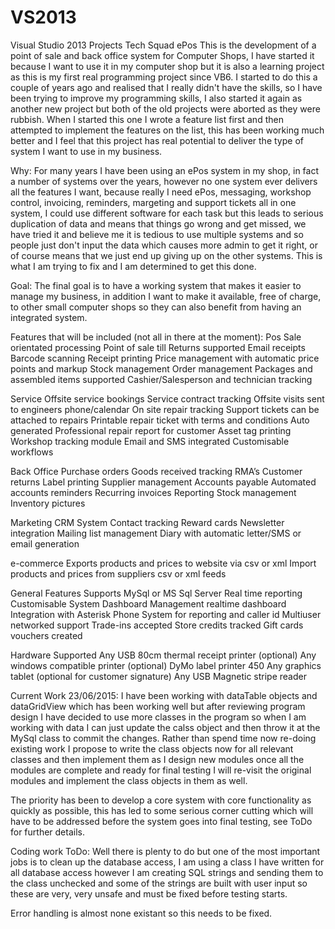 # VS2013
Visual Studio 2013 Projects
Tech Squad ePos
This is the development of a point of sale and back office system for Computer Shops, I have started it because 
I want to use it in my computer shop but it is also a learning project as this is my first real programming project 
since VB6. I started to do this a couple of years ago and realised that I really didn't have the skills, so I have 
been trying to improve my programming skills, I also started it again as another new project but both of the old 
projects were aborted as they were rubbish. When I started this one I wrote a feature list first and then attempted 
to implement the features on the list, this has been working much better and I feel that this project has real potential 
to deliver the type of system I want to use in my business.

Why:
For many years I have been using an ePos system in my shop, in fact a number of systems over the years, however no one 
system ever delivers all the features I want, because really I need ePos, messaging, workshop control, invoicing, reminders,
margeting and support tickets all in one system, I could use different software for each task but this leads to serious 
duplication of data and means that things go wrong and get missed, we have tried it and believe me it is tedious to use 
multiple systems and so people just don't input the data which causes more admin to get it right, or of course means that 
we just end up giving up on the other systems. This is what I am trying to fix and I am determined to get this done.

Goal:
The final goal is to have a working system that makes it easier to manage my business, in addition I want to make it 
available, free of charge, to other small computer shops so they can also benefit from having an integrated system.

Features that will be included (not all in there at the moment):
Pos
Sale orientated processing
Point of sale till
Returns supported
Email receipts
Barcode scanning
Receipt printing
Price management with automatic price points and markup
Stock management
Order management
Packages and assembled items supported
Cashier/Salesperson and technician tracking

Service
Offsite service bookings
Service contract tracking
Offsite visits sent to engineers phone/calendar
On site repair tracking
Support tickets can be attached to repairs
Printable repair ticket with terms and conditions
Auto generated Professional repair report for customer
Asset tag printing
Workshop tracking module
Email and SMS integrated
Customisable workflows

Back Office
Purchase orders
Goods received tracking
RMA’s
Customer returns
Label printing
Supplier management
Accounts payable 
Automated accounts reminders
Recurring invoices
Reporting
Stock management
Inventory pictures

Marketing
CRM System
Contact tracking
Reward cards
Newsletter integration
Mailing list management
Diary with automatic letter/SMS or email generation

e-commerce
Exports products and prices to website via csv or xml
Import products and prices from suppliers csv or xml feeds

General Features
Supports MySql or MS Sql Server
Real time reporting
Customisable System Dashboard 
Management realtime dashboard
Integration with Asterisk Phone System for reporting and caller id
Multiuser networked support
Trade-ins accepted
Store credits tracked
Gift cards vouchers created

Hardware Supported
Any USB 80cm thermal receipt printer (optional)
Any windows compatible printer (optional)
DyMo label printer 450
Any graphics tablet (optional for customer signature)
Any USB Magnetic stripe reader

Current Work 23/06/2015:
I have been working with dataTable objects and dataGridView which has been working well but after reviewing 
program design I have decided to use more classes in the program so when I am working with data I can just update the 
calss object and then throw it at the MySql class to commit the changes. Rather than spend time now re-doing existing 
work I propose to write the class objects now for all relevant classes and then implement them as I design new modules 
once all the modules are complete and ready for final testing I will re-visit the original modules and implement the 
class objects in them as well.

The priority has been to develop a core system with core functionality as quickly as possible, this has led to some 
serious corner cutting which will have to be addressed before the system goes into final testing, see ToDo for further 
details.

Coding work ToDo:
Well there is plenty to do but one of the most important jobs is to clean up the database access, I am using a class I 
have written for all database access however I am creating SQL strings and sending them to the class unchecked and some 
of the strings are built with user input so these are very, very unsafe and must be fixed before testing starts.

Error handling is almost none existant so this needs to be fixed.
